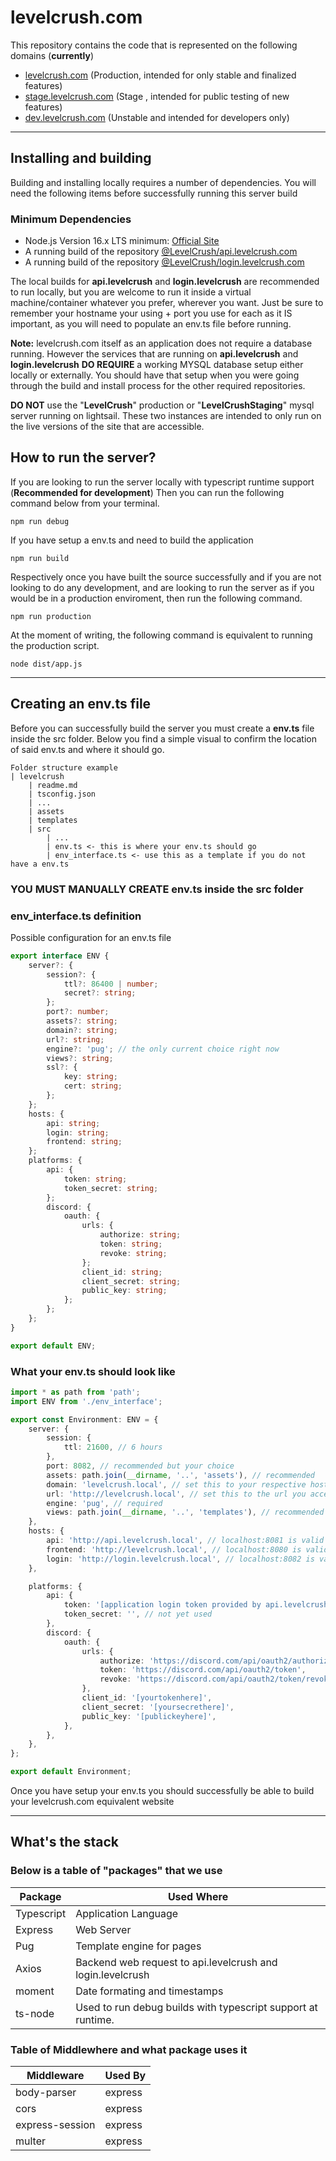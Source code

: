 # levelcrush.com

This repository contains the code that is represented on the following domains (**currently**)

-   [levelcrush.com](https://wwww.levelcrush.com) (Production, intended for only stable and finalized features)
-   [stage.levelcrush.com](https://stage.levelcrush.com) (Stage , intended for public testing of new features)
-   [dev.levelcrush.com](https://dev.levelcrush.com) (Unstable and intended for developers only)

---

## Installing and building

Building and installing locally requires a number of dependencies. You will need the following items before successfully running this server build

### **Minimum Dependencies**

-   Node.js Version 16.x LTS minimum: [Official Site](https://nodejs.org)
-   A running build of the repository [@LevelCrush/api.levelcrush.com](https://github.com/LevelCrush/api.levelcrush.com)
-   A running build of the repository [@LevelCrush/login.levelcrush.com](https://github.com/LevelCrush/login.levelcrush.com)

The local builds for **api.levelcrush** and **login.levelcrush** are recommended to run locally, but you are welcome to run it inside a virtual machine/container whatever you prefer, wherever you want. Just be sure to remember your hostname your using + port you use for each as it IS important, as you will need to populate an env.ts file before running.

**Note:** levelcrush.com itself as an application does not require a database running. However the services that are running on **api.levelcrush** and **login.levelcrush** **DO REQUIRE** a working MYSQL database setup either locally or externally. You should have that setup when you were going through the build and install process for the other required repositories.

**DO NOT** use the "**LevelCrush**" production or "**LevelCrushStaging**" mysql server running on lightsail. These two instances are intended to only run on the live versions of the site that are accessible.

## How to run the server?

If you are looking to run the server locally with typescript runtime support (**Recommended for development**) Then you can run the following command below from your terminal.

```
npm run debug
```

If you have setup a env.ts and need to build the application

```
npm run build
```

Respectively once you have built the source successfully and if you are not looking to do any development, and are looking to run the server as if you would be in a production enviroment, then run the following command.

```
npm run production
```

At the moment of writing, the following command is equivalent to running the production script.

```
node dist/app.js
```

---

## Creating an env.ts file

Before you can successfully build the server you must create a **env.ts** file inside the src folder. Below you find a simple visual to confirm the location of said env.ts and where it should go.

```
Folder structure example
| levelcrush
    | readme.md
    | tsconfig.json
    | ...
    | assets
    | templates
    | src
        | ...
        | env.ts <- this is where your env.ts should go
        | env_interface.ts <- use this as a template if you do not have a env.ts

```

### **YOU MUST MANUALLY CREATE env.ts inside the src folder**

### env_interface.ts definition

Possible configuration for an env.ts file

```typescript
export interface ENV {
    server?: {
        session?: {
            ttl?: 86400 | number;
            secret?: string;
        };
        port?: number;
        assets?: string;
        domain?: string;
        url?: string;
        engine?: 'pug'; // the only current choice right now
        views?: string;
        ssl?: {
            key: string;
            cert: string;
        };
    };
    hosts: {
        api: string;
        login: string;
        frontend: string;
    };
    platforms: {
        api: {
            token: string;
            token_secret: string;
        };
        discord: {
            oauth: {
                urls: {
                    authorize: string;
                    token: string;
                    revoke: string;
                };
                client_id: string;
                client_secret: string;
                public_key: string;
            };
        };
    };
}

export default ENV;
```

### What your env.ts should look like

```typescript
import * as path from 'path';
import ENV from './env_interface';

export const Environment: ENV = {
    server: {
        session: {
            ttl: 21600, // 6 hours
        },
        port: 8082, // recommended but your choice
        assets: path.join(__dirname, '..', 'assets'), // recommended
        domain: 'levelcrush.local', // set this to your respective host
        url: 'http://levelcrush.local', // set this to the url you access the build
        engine: 'pug', // required
        views: path.join(__dirname, '..', 'templates'), // recommended
    },
    hosts: {
        api: 'http://api.levelcrush.local', // localhost:8081 is valid
        frontend: 'http://levelcrush.local', // localhost:8080 is valid
        login: 'http://login.levelcrush.local', // localhost:8082 is valid
    },

    platforms: {
        api: {
            token: '[application login token provided by api.levelcrush]',
            token_secret: '', // not yet used
        },
        discord: {
            oauth: {
                urls: {
                    authorize: 'https://discord.com/api/oauth2/authorize',
                    token: 'https://discord.com/api/oauth2/token',
                    revoke: 'https://discord.com/api/oauth2/token/revoke',
                },
                client_id: '[yourtokenhere]',
                client_secret: '[yoursecrethere]',
                public_key: '[publickeyhere]',
            },
        },
    },
};

export default Environment;
```

Once you have setup your env.ts you should successfully be able to build your levelcrush.com equivalent website

---

## What's the stack

### Below is a table of "packages" that we use

| Package    | Used Where                                                   |
| ---------- | ------------------------------------------------------------ |
| Typescript | Application Language                                         |
| Express    | Web Server                                                   |
| Pug        | Template engine for pages                                    |
| Axios      | Backend web request to api.levelcrush and login.levelcrush   |
| moment     | Date formating and timestamps                                |
| ts-node    | Used to run debug builds with typescript support at runtime. |

### Table of Middlewhere and what package uses it

| Middleware      | Used By |
| --------------- | ------- |
| body-parser     | express |
| cors            | express |
| express-session | express |
| multer          | express |
